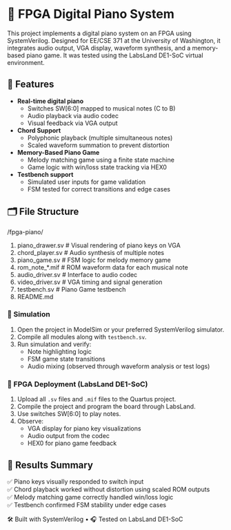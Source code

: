 # 🎹 FPGA Digital Piano System

This project implements a digital piano system on an FPGA using SystemVerilog. Designed for EE/CSE 371 at the University of Washington, it integrates audio output, VGA display, waveform synthesis, and a memory-based piano game. It was tested using the LabsLand DE1-SoC virtual environment.

## 🧩 Features

- **Real-time digital piano**
  - Switches SW[6:0] mapped to musical notes (C to B)
  - Audio playback via audio codec
  - Visual feedback via VGA output
- **Chord Support**
  - Polyphonic playback (multiple simultaneous notes)
  - Scaled waveform summation to prevent distortion
- **Memory-Based Piano Game**
  - Melody matching game using a finite state machine
  - Game logic with win/loss state tracking via HEX0
- **Testbench support**
  - Simulated user inputs for game validation
  - FSM tested for correct transitions and edge cases

## 🗂️ File Structure
/fpga-piano/
1. piano_drawer.sv # Visual rendering of piano keys on VGA
2. chord_player.sv # Audio synthesis of multiple notes
3. piano_game.sv # FSM logic for melody memory game
4. rom_note_*.mif # ROM waveform data for each musical note
5. audio_driver.sv # Interface to audio codec
6. video_driver.sv # VGA timing and signal generation
7. testbench.sv # Piano Game testbench
8. README.md

### 🧪 Simulation

1. Open the project in ModelSim or your preferred SystemVerilog simulator.
2. Compile all modules along with `testbench.sv`.
3. Run simulation and verify:
   - Note highlighting logic
   - FSM game state transitions
   - Audio mixing (observed through waveform analysis or test logs)

### 🚀 FPGA Deployment (LabsLand DE1-SoC)

1. Upload all `.sv` files and `.mif` files to the Quartus project.
2. Compile the project and program the board through LabsLand.
3. Use switches SW[6:0] to play notes.
4. Observe:
   - VGA display for piano key visualizations
   - Audio output from the codec
   - HEX0 for piano game feedback

## 🧾 Results Summary

✅ Piano keys visually responded to switch input  
✅ Chord playback worked without distortion using scaled ROM outputs  
✅ Melody matching game correctly handled win/loss logic  
✅ Testbench confirmed FSM stability under edge cases  

🛠 Built with SystemVerilog • 🎧 Tested on LabsLand DE1-SoC





